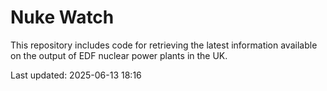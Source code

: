 # Nuke Watch

This repository includes code for retrieving the latest information available on the output of EDF nuclear power plants in the UK.

Last updated: 2025-06-13 18:16